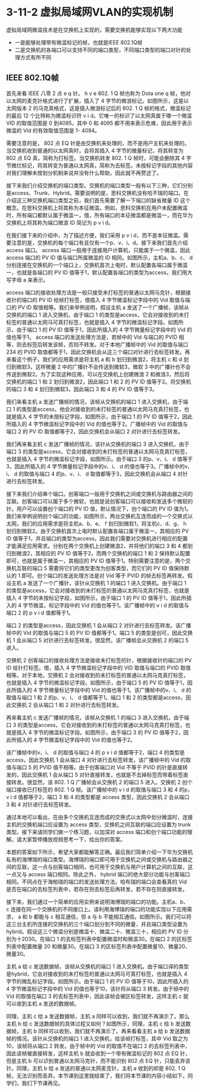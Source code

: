 # 3-11-2 虚拟局域网VLAN的实现机制

虚拟局域网微滥技术是在交换机上实现的，需要交换机能够实现以下两大功能

- 一是能够处理带有微滥标记的帧，也就是IEEE 802.1Q帧
- 二是交换机的各端口可以支持不同的端口类型，不同端口类型的端口对针的处理方式有所不同

## IEEE 802.1Q帧

首先来看 IEEE 八零 2 点 e q 针。 h v e 802. 1 Q 帧也称为 Dota one q 帧，他对以太网的麦克针格式进行了扩展，插入了 4 字节的微浪标记。如图所示，这是以太网版本 2 的马克真格式，这是插入微浪标记后的 802. 1 Q 帧的格式，微滥标记的最后 12 个比特称为微滥标识符 v i d。它唯一的标识了以太网真属于哪一个微滥 VID 的取值范围是 0 到4095，其中 0 和 4095 都不用来表示危难，因此用于表示微滥的 Vid 的有效取值范围是 1- 4094。

需要注意的是， 802 点 EQ 针是由交换机来处理的，而不是用户主机来处理的。当交换机收到普通的以太网真时，会将其插入 4 字节的微量标记，将其转变为 802 点 EQ 真，简称为打标签。当交换机转发 802. 1 Q 帧时，可能会删除其 4 字节微烂标记，将其转变为普通以太网真，简称为去标签。未按标记字段的其他内容对我们理解未按划分机制来说并没有什么帮助，因此就不再赘述了。

接下来我们介绍交换机的端口类型。交换机的端口类型一般有以下三种，它们分别是access、Trunk、Hybrid。需要说明的是，思科交换机没有哈不瑞的端口。在介绍这三种交换机端口类型之前，我们首先需要了解一下端口的缺省微量 ID 这个概念。在思科交换机上将其称为本征微滥。例如，思科交换机在用户未配置微滥时，所有端口都默认属于微滥一，借，所有端口的本征微滥都是微滥一，而在华为交换机上将其称为端口微浪 ID 简记为 p v i d。

在我们接下来的介绍中，为了描述方便，我们采用 p v i d，而不是本征微滥。需要注意的是，交换机的每个端口有且仅有一个p、v、i、d。接下来我们首先介绍 access 端口。 access 端口一般用于连接用户计算机，只能属于一个微滥，因此 access 端口的 PV ID 值与端口所属微滥的 ID 相同。如图所示，主机a、b、c、 d 分别连接在交换机的一个端口上，交换机首次上电时，默认配置各端口属于微滥一，也就是各端口的 PV ID 值等于1，默认配置各端口的类型为access，我们用大写字母 a 来表示。

access 端口的接收处理方法是一般只接受未打标签的普通以太网马克针，根据接收针的端口的 PV ID 给帧打标签，借插入 4 字节微滥标记字段中的 Vid 取值与端口的 PV ID 取值相等。我们来举例说明，假设主机 a 发送了一个广播帧，该帧从交换机的端口 1 进入交换机，由于端口 1 的类型是access，它会对接收到的未打标签的普通以太网马可真打标签，也就是插入 4 字节的微滥标记字段。如图所示，由于端口 1 的 PV ID 值等于1，因此所插入的 4 字节微量标记字段中的 Vid 的值也等于1。 access 端口的发送处理方法是，若帧中的 Vid 与端口的 PVID 相等，则去标签后转发该帧，否则不转发。对于本地广播帧中的 Vid 的取值与端口 234 的 PVID 取值都等于1，因此交换机会从这三个端口对针进行去标签转发。再来看这个例子，我们的应用需求是将主机 a 和 b 划归到微浪2，将主机 c 和 d 划归到微软3，这样微量 2 中的广播针不会传送到微软3，微软 3 中的广播针也不会传送到微软2。为了实现这种应用，可以在交换机上创建微浪 2 和微浪3，然后将交换机的端口 1 和 2 划归到微浪2，因此端口 1 和 2 的 PV ID 值等于2。将交换机的端口 3 和 4 划归到微软3，因此端口 3 和 4 的 PV ID 值等于3。

我们来看主机 a 发送广播帧的情况，该帧从交换机的端口 1 进入交换机，由于端口 1 的类型是access，他会对接收到的未打标签的普通以太网马克真打标签，也就是插入 4 字节的未按标记字段，如图所示，由于端口 1 的 PV ID 值等于2，因此所插入的 4 字节微滥标记字段中的 Vid 的值也等于2。广播帧中的 Vid 的取值与端口 2 的 PV ID 取值都等于2，因此交换机会从端口 2 对针进行去标签转发。

我们再来看主机 c 发送广播帧的情况，该针从交换机的端口 3 进入交换机，由于端口 3 的类型是access，它会对接收到的未打标签的普通以太网马克真打标签，也就是插入 4 字节的微滥标记字段，如图所示。由于端口 3 的p、v、i、 d 值等于3，因此所插入的 4 字节微量标记字段中的v、i、 d 的值也等于3。广播帧中的v、i、 d 的取值与端口 4 的p、v、i、 d 取值都等于3，因此交换机会从端口 4 对针进行去标签转发。

接下来我们介绍串个端口。创客端口一般用于交换机之间或交换机与路由器之间的互联。创客端口可以属于多个微软，也就是说创客端口可以接收和发送多个微软的针。用户可以设置创个端口的 PV ID 值，默认情况下，创个端口的 PV ID 值为1。我们来举例说明创个端口的功能，如图所示，两台交换机互连而成的一个交换式以太网，我们的应用需求是将主机a、b、e、 f 划归到微软1，将主机c、d、g、 h 划归到微软2。由于交换机首次上电时默认配置各端口属于微滥一，其相应的 PV ID 值等于1，并且端口的类型为access，因此我们需要对交换机进行相应的配置才能满足应用需求。分别在两个交换机上创建微浪2，并将他们的端口 3 和 4 都划归到微浪2，其相应的 PV ID 值等于2，而两个交换机的端口 1 和 2 保持默认配置即可，也就是属于微滥一，其相应的 PV ID 值等于1。特别需要注意的是，两个交换机互联的端口 5 需要将它们的类型更改为创客类型，而它们的 PV ID 值保持默认的 1 即可。创个端口的发送处理方法是对 Vid 等于 PVID 的帧去标签再转发。假设主机 a 发送了一个广播针，该针从交换机 1 的端口 1 进入交换机。由于端口 1 的类型是access，它会对接收到的未打标签的普通以太网马克真打标签，也就是插入 4 字节的未按标记字段，如图所示，由于端口 1 的 PV ID 值等于1，因此所插入的 4 字节微滥，标记字段中的 Vid 的值也等于1。该广播帧中的 v i d 的取值与端口 2 的 p v i d 值都等于1。

端口 2 的类型是access，因此交换机 1 会从端口 2 对针进行去标签转发。该广播帧中的 Vid 的取值与端口 5 的 PV ID 值都等于1。端口 5 的类型是创可，因此交换机 1 会从端口 5 对针进行去标签转发。很显然，该广播帧会从交换机 2 的端口 5 进入。

交换机 2 创客端口的接收处理方法是接收未打标签的针，根据接收针的端口的 PV ID 给针打标签。借，插入 4 字节微滥标记字段中的 VID 取值与端口的 PVID 取值相等。对于本地，交换机 2 会对接收到的未打标签的普通以太网马克真打标签，也就是插入 4 字节的微滥标记字段。如图所示，由于端口 5 的 PV ID 值等于1，因此所插入的 4 字节微量标记字段中的 Vid 的值也等于1。该广播帧中的v、i、 d 的取值与端口 1 和 2 的p、v、i、 d 值都等于1。端口 1 和 2 的类型都是access，因此交换机 2 会从端口 1 和 2 对针进行去标签转发。

再来看主机 c 发送广播帧的情况，该帧从交换机 1 的端口 3 进入交换机，由于端口 3 的类型是access，它会对接收到的未打标签的普通以太网马克真打标签，也就是插入 4 字节的微滥标记字段。如图所示，由于端口 3 的 PV ID 值等于2，因此所插入的 4 字节微滥标记字段中的 Vid 的值也等于2。

该广播帧中的v、i、 d 的取值与端口 4 的 p v i d 值都等于2，端口 4 的类型是access，因此交换机 1 会从端口 4 对针进行去标签转发，该广播帧中的 Vid 的取值与端口 5 的 PVID 值不相等。由于创客端口对 Vid 不等于 PVID 的针是直接转发的，因此交换机 1 会从端口 5 对针直接转发，也就是不去掉标签而带着标签直接转发。很显然，该 802. 1 Q 广播帧会从交换机 2 的端口 5 进入。交换机 2 创个端口接收已打标签的 802. 1 Q 帧。该广播帧中的 v i d 的取值与端口 3 和 4 的p， v i d 值都等于2，端口 3 和 4 的类型都是 access 类型，因此交换机 2 会从端口 3 和 4 对针进行去标签转发。

通过本地可以看出，在由多个交换机互连而成的交换式以太网中划分微滥时，连接主机的交换机端口应设置为 access 类型，交换机之间互联的端口应设置为 trunk 类型。接下来请同学们做一个练习题，以加深对 access 端口和创个端口功能的理解。请大家暂停播放视频思考一下，给出你的答案。

本题的答案如下所示，希望大家都能解答正确。最后我们简单介绍一下华为交换机私有的海博瑞的端口类型。海博瑞的端口即可用于交换机之间或交换机与路由器之间的互联，这一点与创客端口相同，也可用于交换机与用户计算机之间的互联，这一点又与 access 端口相同。除此之外， hybrid 端口的绝大部分功能与创客端口相同。不同点在于海柏瑞的端口的发送处理方法。哈布瑞的端口会查看真的 Vid 是否在端口的去标签列表中，若存在则去标签后再转发，若不存在则直接转发。

接下来，我们通过一个简单的应用实例来说明海博瑞的端口的功能。主机a、b、 c 连接在同一个交换机的不同接口上。请利用海博瑞的端口的功能实现以下应用需求， a 和 b 都能与 c 相互通信，但 a 与 b 不能相互通信。如图所示。我们可以将这三台主机所连接的交换机的三个端口划分到不同的微量，并且端口类型设置为hybrid。假设这三个微滥分别是微滥十、微滥二十、微滥三十，相应的 PV ID 分别为十2030。在端口 1 的去标签列表中配置微滥时和微滥30。在端口 2 的区标签列表中配置微量 20 和微量30。在端口 3 的区标签列表中配置微量10、微量20、微量30。

主机 a 给 c 发送数据帧，该帧从交换机的端口 1 进入交换机。由于端口译的类型是hybrid，它会对接收到的未打标签的普通以太网马可真打标签，也就是插入 4 字节的微乱标记字段。如图所示。由于端口 1 的 PV ID 值等于10，因此所插入的 4 字节微滥标记字段中的 Vid 的值也等于10，该针将从端口 3 转发。由于帧中的 Vid 的取值在端口 3 的去标签列表中，因此该帧会被区标签转发，这样主机 c 就可以收到主机 a 发送的数据帧。

同理，主机 c 给 a 发送数据帧，主机 a 同样可以收到，我们就不再演示了。那么主机 b 给 c 发送数据帧的具体过程又如何？如图所示，同理，主机 c 给 b 发送数据帧，主机 b 同样可以收到，我们就不再演示了。再来看看主机 a 给 b 发送数据帧的情况。该针从交换机的端口 1 进入交换机，给该帧打标签，其中 Vid 取之为10，该帧将从端口 2 转发。由于帧中的 Vid 的取值不在端口 2 的去标签列表中，因此该帧被直接转发，这样主机 b 就会收到一个带有微滥标记的 802 点 EQ 针，但是主机 b 可以识别普通以太网马克针，而不能识别 802 点 EQ 针，只能丢弃该针。同理，主机 b 给 a 发送的普通以太网麦克针，主机 a 收到的却是 802. 1 Q 帧，无法识别而丢弃。本节课到这里就结束了，我们将本节课的内容小结如下，同学们，我们下节课再见。